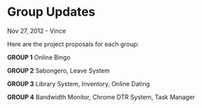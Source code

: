 Group Updates
=============
Nov 27, 2012 - Vince

Here are the project proposals for each group:

**GROUP 1** Online Bingo

**GROUP 2** Sabongero, Leave System

**GROUP 3** Library System, Inventory, Online Dating

**GROUP 4** Bandwidth Monitor, Chrome DTR System, Task Manager
